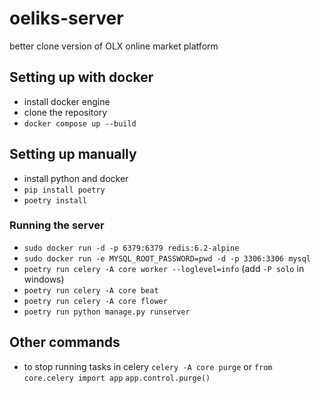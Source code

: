 # oeliks-server
better clone version of OLX online market platform

## Setting up with docker
- install docker engine
- clone the repository
- `docker compose up --build`

## Setting up manually

- install python and docker
- `pip install poetry`
- `poetry install`

### Running the server

- `sudo docker run -d -p 6379:6379 redis:6.2-alpine`
- `sudo docker run -e MYSQL_ROOT_PASSWORD=pwd -d -p 3306:3306 mysql`
- `poetry run celery -A core worker --loglevel=info` (add `-P solo` in windows)
- `poetry run celery -A core beat`
- `poetry run celery -A core flower`
- `poetry run python manage.py runserver`

## Other commands

- to stop running tasks in celery
  `celery -A core purge`
  or
  `from core.celery import app`
  `app.control.purge()`
